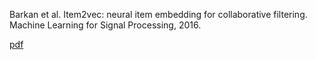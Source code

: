 
Barkan et al. Item2vec: neural item embedding for collaborative filtering. Machine Learning for Signal Processing, 2016.

[pdf](https://arxiv.org/pdf/1603.04259.pdf)

